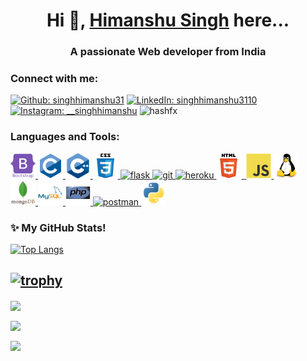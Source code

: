 <h1 align="center">Hi 👋,  <a href="https://www.linkedin.com/in/singhhimanshu3110/" target="blank">Himanshu Singh</a> here...</h1> 
<h3 align="center">A passionate Web developer from India</h3>  


<!-- Social Media Handles -->

<h3 align="left">Connect with me:</h3>

<a href="https://github.com/singhhimanshu31" target="_blank"> ![Github: singhhimanshu31](https://img.shields.io/badge/GitHub-100000?style=plastic&logo=github)</a>
<a href="https://www.linkedin.com/in/singhhimanshu3110/">![LinkedIn: singhhimanshu3110](https://img.shields.io/badge/-LinkedIn-0e76a8?style=plastic&logo=linkedIn)</a>
<a href="https://www.instagram.com/__singhhimanshu">![Instagram: __singhhimanshu](https://img.shields.io/badge/-Instagram-833AB4?style=plastic&logo=Instagram)</a>
<img src="https://komarev.com/ghpvc/?username=singhhimanshu31&label=Profile%20views&color=0e75b6&style=flat" alt="hashfx" />


<!-- Language and Tools -->

<h3 align="left">Languages and Tools:</h3>

<p align="left"> 
<a href="https://getbootstrap.com" target="_blank"> <img src="https://raw.githubusercontent.com/devicons/devicon/master/icons/bootstrap/bootstrap-plain-wordmark.svg" alt="bootstrap" width="40" height="40"/> </a> <a href="https://www.cprogramming.com/" target="_blank"> <img src="https://raw.githubusercontent.com/devicons/devicon/master/icons/c/c-original.svg" alt="c" width="40" height="40"/> </a> <a href="https://www.w3schools.com/cpp/" target="_blank"> <img src="https://raw.githubusercontent.com/devicons/devicon/master/icons/cplusplus/cplusplus-original.svg" alt="cplusplus" width="40" height="40"/> </a> <a href="https://www.w3schools.com/css/" target="_blank"> <img src="https://raw.githubusercontent.com/devicons/devicon/master/icons/css3/css3-original-wordmark.svg" alt="css3" width="40" height="40"/> </a> 
<a href="https://flask.palletsprojects.com/" target="_blank"> <img src="https://www.vectorlogo.zone/logos/pocoo_flask/pocoo_flask-icon.svg" alt="flask" width="40" height="40"/> </a> 
<a href="https://git-scm.com/" target="_blank"> <img src="https://www.vectorlogo.zone/logos/git-scm/git-scm-icon.svg" alt="git" width="40" height="40"/> </a> 
<a href="https://heroku.com" target="_blank"> <img src="https://www.vectorlogo.zone/logos/heroku/heroku-icon.svg" alt="heroku" width="40" height="40"/> </a> <a href="https://www.w3.org/html/" target="_blank"> <img src="https://raw.githubusercontent.com/devicons/devicon/master/icons/html5/html5-original-wordmark.svg" alt="html5" width="40" height="40"/> </a> <a href="https://www.java.com" target="_blank"> <img 
<a href="https://developer.mozilla.org/en-US/docs/Web/JavaScript" target="_blank"> <img src="https://raw.githubusercontent.com/devicons/devicon/master/icons/javascript/javascript-original.svg" alt="javascript" width="40" height="40"/> </a> 
 <a href="https://www.linux.org/" target="_blank"> <img src="https://raw.githubusercontent.com/devicons/devicon/master/icons/linux/linux-original.svg" alt="linux" width="40" height="40"/> </a> 
 <a href="https://www.mongodb.com/" target="_blank"> <img src="https://raw.githubusercontent.com/devicons/devicon/master/icons/mongodb/mongodb-original-wordmark.svg" alt="mongodb" width="40" height="40"/> </a> <a href="https://www.microsoft.com/en-us/sql-server" target="_blank">  <img src="https://raw.githubusercontent.com/devicons/devicon/master/icons/mysql/mysql-original-wordmark.svg" alt="mysql" width="40" height="40"/> </a> 
 <a href="https://www.php.net" target="_blank"> <img src="https://raw.githubusercontent.com/devicons/devicon/master/icons/php/php-original.svg" alt="php" width="40" height="40"/> </a> <a href="https://postman.com" target="_blank"> <img src="https://www.vectorlogo.zone/logos/getpostman/getpostman-icon.svg" alt="postman" width="40" height="40"/> </a> <a href="https://www.python.org" target="_blank"> <img src="https://raw.githubusercontent.com/devicons/devicon/master/icons/python/python-original.svg" alt="python" width="40" height="40"/> </a> 
</p>  
 



### ✨ My GitHub Stats!

[![Top Langs](https://github-readme-stats.vercel.app/api/top-langs/?username=rajputhimanshu3110&theme=react&custom_title=Most-Used-Languages)](https://github.com/rajputhimanshu3110/github-readme-stats) 

[![trophy](https://github-profile-trophy.vercel.app/?username=rajputhimanshu3110&no-bg=true&no-frame=true&theme=algolia&row=2&column=3&margin-w=15&margin-h=15)](https://github.com/ryo-ma/github-profile-trophy)
---
<p><a href="#">
  <img align="center" src="https://github-readme-stats.vercel.app/api?username=rajputhimanshu3110&show_icons=true&include_all_commits=true&theme=light" />
</a></p>
<p><a href="#">
  <img align="center" src="http://github-readme-streak-stats.herokuapp.com?user=rajputhimanshu3110&theme=light" />
</a></p>
<p><a href="#">
  <img align="center" src="https://activity-graph.herokuapp.com/graph?username=rajputhimanshu3110&theme=xcode" />
</a></p>
